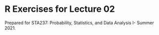 # R Exercises for Lecture 02

Prepared for STA237: Probability, Statistics, and Data Analysis I- Summer 2021.
